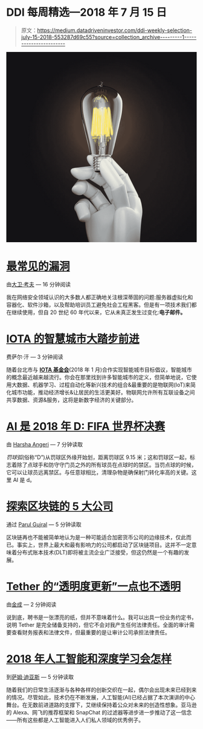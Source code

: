 # DDI 每周精选—2018 年 7 月 15 日

> 原文：<https://medium.datadriveninvestor.com/ddi-weekly-selection-july-15-2018-553287d69c55?source=collection_archive---------1----------------------->

![](img/f28f56401ff3b4622c48bcdf056d627e.png)

# [最常见的漏洞](https://medium.com/datadriveninvestor/the-most-common-vulnerability-of-all-a9131a454585)

由[大卫·考夫](https://medium.com/@message2america) — 16 分钟阅读

我在网络安全领域认识的大多数人都正确地关注根深蒂固的问题:服务器虚拟化和容器化、软件沙箱，以及帮助培训员工避免社会工程黑客。但是有一项技术我们都在继续使用，但自 20 世纪 60 年代以来，它从未真正发生过变化:**电子邮件。**

# [IOTA 的智慧城市大踏步前进](https://medium.com/datadriveninvestor/iotas-smart-city-strides-1d96ac0b587d)

费萨尔·汗 — 3 分钟阅读

随着台北市与 [**IOTA 基金会**](https://iota.org/)(2018 年 1 月)合作实现智能城市目标倡议，智能城市的概念最近越来越流行。你会在那里找到许多智能城市的定义，但简单地说，它使用大数据、机器学习、过程自动化等新兴技术的组合&最重要的是物联网(IoT)来简化城市功能，推动经济增长&让居民的生活更美好。物联网允许所有互联设备之间共享数据、资源&服务，这将是新数字经济的关键部分。

# [AI 是 2018 年 D: FIFA 世界杯决赛](https://medium.com/datadriveninvestor/ai-is-the-d-fifa-world-cup-final-2018-c23a28d24a87)

由 [Harsha Angeri](https://medium.com/@harshaangeri) — 7 分钟读取

*罚球弧*(俗称“D”)从罚球区外缘开始划，距离罚球区 9.15 米；这和罚球区一起，标志着除了点球手和防守守门员之外的所有球员在点球时的禁区。当罚点球的时候，它可以让球员远离禁区。与任意球相比，清理杂物是确保射门转化率高的关键。这里 AI 是 d。

# [探索区块链的 5 大公司](https://medium.com/datadriveninvestor/the-5-largest-companies-exploring-blockchain-e1e62068eeae)

通过 [Parul Gujral](https://medium.com/@pgujral) — 5 分钟读取

区块链再也不能被简单地认为是一种可能适合加密货币公司的边缘技术，仅此而已。事实上，世界上最大和最有影响力的公司都启动了区块链项目。这并不一定意味着分布式账本技术(DLT)即将被主流企业广泛接受，但这仍然是一个有趣的发展。

# [Tether 的“透明度更新”一点也不透明](https://medium.com/datadriveninvestor/tethers-transparency-update-is-anything-but-transparent-e48e16ac630f)

由[金成](https://medium.com/@sungwilshire) — 2 分钟阅读

说到底，聘书是一张漂亮的纸，但并不意味着什么。我可以出具一份业务约定书，说明 Tether 是完全储备支持的，但它不会对我产生任何法律责任。全面的审计需要查看财务报表和法律文件，但最重要的是让审计公司承担法律责任。

# [2018 年人工智能和深度学习会怎样](https://medium.com/datadriveninvestor/what-holds-for-ai-and-deep-learning-in-2018-87fbcd871422)

到[萨姆·迪亚斯](https://medium.com/@samdias9792) — 5 分钟读取

随着我们的日常生活逐渐与各种各样的创新交织在一起，偶尔会出现未来已经到来的情况。尽管如此，技术仍在不断发展，人工智能(AI)已经占据了本次演讲的中心舞台。在无数前进道路的支撑下，艾继续保持着公众对未来的创造性想象。亚马逊的 Alexa、网飞的推荐框架和 SnapChat 的过滤器等进步进一步推动了这一信念——所有这些都是人工智能进入人们私人领域的优秀例子。